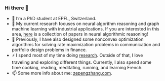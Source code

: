 ### Hi there 👋

<!--
**zepengzhang/zepengzhang** is a ✨ _special_ ✨ repository because its `README.md` (this file) appears on your GitHub profile.

Here are some ideas to get you started:

- 🔭 I’m currently working on ...
- 🌱 I’m currently learning ...
- 👯 I’m looking to collaborate on ...
- 🤔 I’m looking for help with ...
- 💬 Ask me about ...
- 📫 How to reach me: ...
- 😄 Pronouns: ...
- ⚡ Fun fact: ...
-->

- 🌱 I’m a PhD student at EPFL, Switzerland.
- 🔭 My current research focuses on neural algorithm reasoning and graph machine learning with industrial applications. If you are interested in this area, [here](https://github.com/zepengzhang/awesome-neural-algorithmic-reasoning) is a collection of papers in neural algorithmic reasoning!
- 🔭 Previously, I have also designed some nonconvex optimization algorithms for solving rate maximization problems in communication and portfolio design problems in finance.
- ⚡ I spend most of my time doing [research](https://scholar.google.com/citations?user=hyBOSa0AAAAJ&hl=zh-CN&oi=ao). Outside of that, I love traveling and exploring different things. Currently, I also spend some time cooking, reading, meditating, running, and learning French.
- 📫 Some more info about me: [zepengzhang.com](https://zepengzhang.com/).
